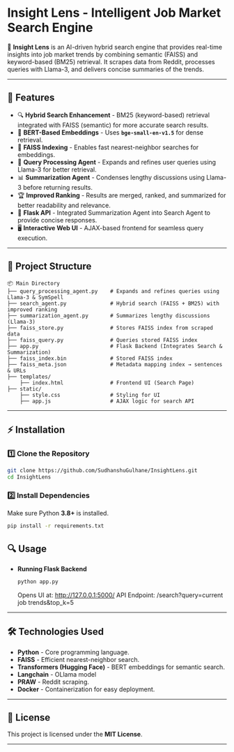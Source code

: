# Insight Lens - Intelligent Job Market Search Engine

🚀 **Insight Lens** is an AI-driven hybrid search engine that provides real-time insights into job market trends by combining semantic (FAISS) and keyword-based (BM25) retrieval. It scrapes data from Reddit, processes queries with Llama-3, and delivers concise summaries of the trends.

---

## **🚀 Features**
- 🔍 **Hybrid Search Enhancement** - BM25 (keyword-based) retrieval integrated with FAISS (semantic) for more accurate search results.
- 🤖 **BERT-Based Embeddings** - Uses **`bge-small-en-v1.5`** for dense retrieval.
- 🔗 **FAISS Indexing** - Enables fast nearest-neighbor searches for embeddings.
- 🧠 **Query Processing Agent** - Expands and refines user queries using Llama-3 for better retrieval.
- 📊 **Summarization Agent** - Condenses lengthy discussions using Llama-3 before returning results.
- 🏆 **Improved Ranking** - Results are merged, ranked, and summarized for better readability and relevance.
- 🚀 **Flask API** - Integrated Summarization Agent into Search Agent to provide concise responses.
- 🖥 **Interactive Web UI** - AJAX-based frontend for seamless query execution.

---

## **📂 Project Structure**
```
📦 Main Directory
├── query_processing_agent.py    # Expands and refines queries using Llama-3 & SymSpell
├── search_agent.py              # Hybrid search (FAISS + BM25) with improved ranking
├── summarization_agent.py       # Summarizes lengthy discussions (Llama-3)
├── faiss_store.py               # Stores FAISS index from scraped data
├── faiss_query.py               # Queries stored FAISS index
├── app.py                       # Flask Backend (Integrates Search & Summarization)
├── faiss_index.bin              # Stored FAISS index
├── faiss_meta.json              # Metadata mapping index → sentences & URLs
├── templates/
    ├── index.html               # Frontend UI (Search Page)
├── static/
    ├── style.css                # Styling for UI
    ├── app.js                   # AJAX logic for search API

```

---

## **⚡ Installation**
### **1️⃣ Clone the Repository**
```sh
git clone https://github.com/SudhanshuGulhane/InsightLens.git
cd InsightLens
```

### **2️⃣ Install Dependencies**
Make sure Python **3.8+** is installed.
```sh
pip install -r requirements.txt
```

## **🔍 Usage**
- **Running Flask Backend**
  ```sh
  python app.py
  ```
  Opens UI at: http://127.0.0.1:5000/
  API Endpoint: /search?query=current job trends&top_k=5
---

## **🛠 Technologies Used**
- **Python** - Core programming language.
- **FAISS** - Efficient nearest-neighbor search.
- **Transformers (Hugging Face)** - BERT embeddings for semantic search.
- **Langchain** - OLlama model
- **PRAW** - Reddit scraping.
- **Docker** - Containerization for easy deployment.

---

## **📜 License**
This project is licensed under the **MIT License**.

---
